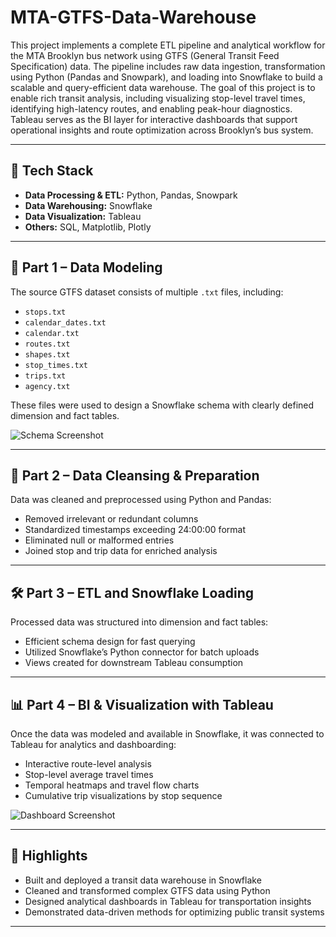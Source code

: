 # MTA-GTFS-Data-Warehouse

This project implements a complete ETL pipeline and analytical workflow for the MTA Brooklyn bus network using GTFS (General Transit Feed Specification) data. The pipeline includes raw data ingestion, transformation using Python (Pandas and Snowpark), and loading into Snowflake to build a scalable and query-efficient data warehouse. The goal of this project is to enable rich transit analysis, including visualizing stop-level travel times, identifying high-latency routes, and enabling peak-hour diagnostics. Tableau serves as the BI layer for interactive dashboards that support operational insights and route optimization across Brooklyn’s bus system.

---

## 🚀 Tech Stack
- **Data Processing & ETL:** Python, Pandas, Snowpark
- **Data Warehousing:** Snowflake
- **Data Visualization:** Tableau
- **Others:** SQL, Matplotlib, Plotly

---

## 📁 Part 1 – Data Modeling

The source GTFS dataset consists of multiple `.txt` files, including:

- `stops.txt`
- `calendar_dates.txt`
- `calendar.txt`
- `routes.txt`
- `shapes.txt`
- `stop_times.txt`
- `trips.txt`
- `agency.txt`

These files were used to design a Snowflake schema with clearly defined dimension and fact tables.

![Schema Screenshot](https://github.com/user-attachments/assets/5d0c82cc-d9b0-4161-a58f-18f7c0ab5f20)

---

## 🧹 Part 2 – Data Cleansing & Preparation

Data was cleaned and preprocessed using Python and Pandas:

- Removed irrelevant or redundant columns
- Standardized timestamps exceeding 24:00:00 format
- Eliminated null or malformed entries
- Joined stop and trip data for enriched analysis

---

## 🛠️ Part 3 – ETL and Snowflake Loading

Processed data was structured into dimension and fact tables:

- Efficient schema design for fast querying
- Utilized Snowflake’s Python connector for batch uploads
- Views created for downstream Tableau consumption

---

## 📊 Part 4 – BI & Visualization with Tableau

Once the data was modeled and available in Snowflake, it was connected to Tableau for analytics and dashboarding:

- Interactive route-level analysis
- Stop-level average travel times
- Temporal heatmaps and travel flow charts
- Cumulative trip visualizations by stop sequence

![Dashboard Screenshot](https://github.com/user-attachments/assets/d8a19874-14d2-47d4-a4ca-79f29203b0e6)

---

## 📌 Highlights

- Built and deployed a transit data warehouse in Snowflake
- Cleaned and transformed complex GTFS data using Python
- Designed analytical dashboards in Tableau for transportation insights
- Demonstrated data-driven methods for optimizing public transit systems

---
